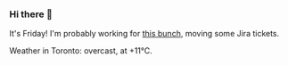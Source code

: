 ### Hi there :wave:

It's Friday! I'm probably working for [this bunch](https://github.com/kohofinancial), moving some Jira tickets.

Weather in Toronto: overcast, at +11°C.

